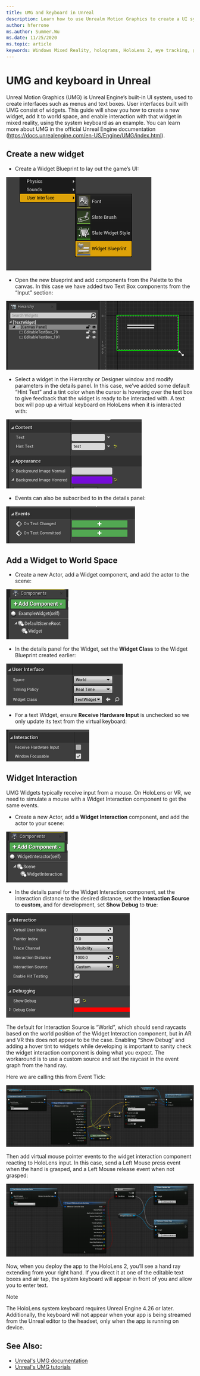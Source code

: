 ```yaml
---
title: UMG and keyboard in Unreal
description: Learn how to use Unrealm Motion Graphics to create a UI system out of widgets.
author: hferrone
ms.author: Summer.Wu
ms.date: 11/25/2020
ms.topic: article
keywords: Windows Mixed Reality, holograms, HoloLens 2, eye tracking, gaze input, head mounted display, Unreal engine, mixed reality headset, windows mixed reality headset, virtual reality headset, widgets, UI, UMG, Unreal Motion Graphics, Unreal Engine, UE, UE4
---
```



# UMG and keyboard in Unreal

Unreal Motion Graphics (UMG) is Unreal Engine’s built-in UI system, used to create interfaces such as menus and text boxes. User interfaces built with UMG consist of widgets. This guide will show you how to create a new widget, add it to world space, and enable interaction with that widget in mixed reality, using the system keyboard as an example. You can learn more about UMG in the official Unreal Engine documentation (https://docs.unrealengine.com/en-US/Engine/UMG/index.html). 

## Create a new widget

- Create a Widget Blueprint to lay out the game’s UI:

![Screenshot of adding a widget blueprint from the Unreal menu](images/unreal-umg-img-01.png)

- Open the new blueprint and add components from the Palette to the canvas.  In this case we have added two Text Box components from the “Input” section:

![Screenshot of the hierarchy window with text widget component highlighted and expanded](images/unreal-umg-img-02.png)

- Select a widget in the Hierarchy or Designer window and modify parameters in the details panel.  In this case, we’ve added some default “Hint Text” and a tint color when the cursor is hovering over the text box to give feedback that the widget is ready to be interacted with.  A text box will pop up a virtual keyboard on HoloLens when it is interacted with:

![Screenshot of modified parameters in the hierarchy window](images/unreal-umg-img-03.png)

- Events can also be subscribed to in the details panel:

![Screenshot of the events in the details panel](images/unreal-umg-img-04.png)

## Add a Widget to World Space

- Create a new Actor, add a Widget component, and add the actor to the scene:

![Screenshot of an actor with a widget attached](images/unreal-umg-img-05.png)

- In the details panel for the Widget, set the **Widget Class** to the Widget Blueprint created earlier:

![Screenshot of the blueprint details panel with the widget class set](images/unreal-umg-img-06.png)

- For a text Widget, ensure **Receive Hardware Input** is unchecked so we only update its text from the virtual keyboard:

![Screenshot of the interaction section with receive hardware input is unchecked](images/unreal-umg-img-07.png)

## Widget Interaction

UMG Widgets typically receive input from a mouse.  On HoloLens or VR, we need to simulate a mouse with a Widget Interaction component to get the same events.

- Create a new Actor, add a **Widget Interaction** component, and add the actor to your scene:

![Screenshot of a new actor with a widget interaction component highlighted](images/unreal-umg-img-08.png)

- In the details panel for the Widget Interaction component, set the interaction distance to the desired distance, set the **Interaction Source** to **custom**, and for development, set **Show Debug** to **true**:

![Screenshot of the widget interaction and debugging component properties](images/unreal-umg-img-09.png)

The default for Interaction Source is “World”, which should send raycasts based on the world position of the Widget Interaction component, but in AR and VR this does not appear to be the case.  Enabling “Show Debug” and adding a hover tint to widgets while developing is important to sanity check the widget interaction component is doing what you expect.  The workaround is to use a custom source and set the raycast in the event graph from the hand ray.  

Here we are calling this from Event Tick:

![Blueprint of event tick](images/unreal-umg-img-10.png)

Then add virtual mouse pointer events to the widget interaction component reacting to HoloLens input.  In this case, send a Left Mouse press event when the hand is grasped, and a Left Mouse release event when not grasped:

![Blueprint with added virtual mouse pointer events](images/unreal-umg-img-13.png)

Now, when you deploy the app to the HoloLens 2, you’ll see a hand ray extending from your right hand. If you direct it at one of the editable text boxes and air tap, the system keyboard will appear in front of you and allow you to enter text. 
 
> [!NOTE]
> The HoloLens system keyboard requires Unreal Engine 4.26 or later. Additionally, the keyboard will not appear when your app is being streamed from the Unreal editor to the headset, only when the app is running on device.

## See Also:
* [Unreal's UMG documentation](https://docs.unrealengine.com/Engine/UMG/index.html)
* [Unreal's UMG tutorials](https://docs.unrealengine.com/Programming/Tutorials/UMG/index.html)
